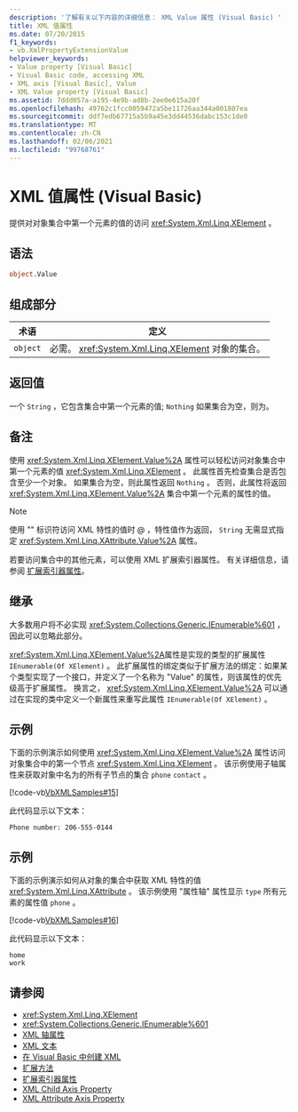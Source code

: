 ```yaml
---
description: '了解有关以下内容的详细信息： XML Value 属性 (Visual Basic) '
title: XML 值属性
ms.date: 07/20/2015
f1_keywords:
- vb.XmlPropertyExtensionValue
helpviewer_keywords:
- Value property [Visual Basic]
- Visual Basic code, accessing XML
- XML axis [Visual Basic], Value
- XML Value property [Visual Basic]
ms.assetid: 7ddd057a-a195-4e9b-ad8b-2ee0e615a20f
ms.openlocfilehash: 49762c1fcc0059472a5be11726aa344a001807ea
ms.sourcegitcommit: ddf7edb67715a5b9a45e3dd44536dabc153c1de0
ms.translationtype: MT
ms.contentlocale: zh-CN
ms.lasthandoff: 02/06/2021
ms.locfileid: "99768761"
---
```

# <a name="xml-value-property-visual-basic"></a>XML 值属性 (Visual Basic)

提供对对象集合中第一个元素的值的访问 <xref:System.Xml.Linq.XElement> 。

## <a name="syntax"></a>语法

```vb
object.Value
```

## <a name="parts"></a>组成部分

|术语|定义|  
|---|---|  
|`object`|必需。 <xref:System.Xml.Linq.XElement> 对象的集合。|  

## <a name="return-value"></a>返回值

 一个 `String` ，它包含集合中第一个元素的值; `Nothing` 如果集合为空，则为。

## <a name="remarks"></a>备注

 使用 <xref:System.Xml.Linq.XElement.Value%2A> 属性可以轻松访问对象集合中第一个元素的值 <xref:System.Xml.Linq.XElement> 。 此属性首先检查集合是否包含至少一个对象。 如果集合为空，则此属性返回 `Nothing` 。 否则，此属性将返回 <xref:System.Xml.Linq.XElement.Value%2A> 集合中第一个元素的属性的值。

> [!NOTE]
> 使用 "" 标识符访问 XML 特性的值时 \@ ，特性值作为返回， `String` 无需显式指定 <xref:System.Xml.Linq.XAttribute.Value%2A> 属性。

 若要访问集合中的其他元素，可以使用 XML 扩展索引器属性。 有关详细信息，请参阅 [扩展索引器属性](extension-indexer-property.md)。

## <a name="inheritance"></a>继承

 大多数用户将不必实现 <xref:System.Collections.Generic.IEnumerable%601> ，因此可以忽略此部分。

 <xref:System.Xml.Linq.XElement.Value%2A>属性是实现的类型的扩展属性 `IEnumerable(Of XElement)` 。 此扩展属性的绑定类似于扩展方法的绑定：如果某个类型实现了一个接口，并定义了一个名称为 "Value" 的属性，则该属性的优先级高于扩展属性。 换言之， <xref:System.Xml.Linq.XElement.Value%2A> 可以通过在实现的类中定义一个新属性来重写此属性 `IEnumerable(Of XElement)` 。

## <a name="example"></a>示例

 下面的示例演示如何使用 <xref:System.Xml.Linq.XElement.Value%2A> 属性访问对象集合中的第一个节点 <xref:System.Xml.Linq.XElement> 。 该示例使用子轴属性来获取对象中名为的所有子节点的集合 `phone` `contact` 。

 [!code-vb[VbXMLSamples#15](~/samples/snippets/visualbasic/VS_Snippets_VBCSharp/VbXMLSamples/VB/XMLSamples7.vb#15)]

 此代码显示以下文本：

 `Phone number: 206-555-0144`

## <a name="example"></a>示例

 下面的示例演示如何从对象的集合中获取 XML 特性的值 <xref:System.Xml.Linq.XAttribute> 。 该示例使用 "属性轴" 属性显示 `type` 所有元素的属性值 `phone` 。

 [!code-vb[VbXMLSamples#16](~/samples/snippets/visualbasic/VS_Snippets_VBCSharp/VbXMLSamples/VB/XMLSamples7.vb#16)]

 此代码显示以下文本：

 ```console
 home
 work
```

## <a name="see-also"></a>请参阅

- <xref:System.Xml.Linq.XElement>
- <xref:System.Collections.Generic.IEnumerable%601>
- [XML 轴属性](index.md)
- [XML 文本](../xml-literals/index.md)
- [在 Visual Basic 中创建 XML](../../programming-guide/language-features/xml/creating-xml.md)
- [扩展方法](../../programming-guide/language-features/procedures/extension-methods.md)
- [扩展索引器属性](extension-indexer-property.md)
- [XML Child Axis Property](xml-child-axis-property.md)
- [XML Attribute Axis Property](xml-attribute-axis-property.md)
